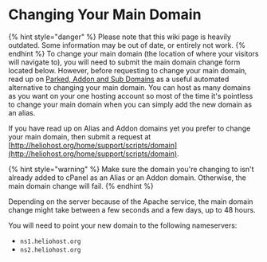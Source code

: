 # Changing Your Main Domain
{% hint style="danger" %} Please note that this wiki page is heavily outdated. Some information may be out of date, or entirely not work.  {% endhint %}
To change your main domain \(the location of where your visitors will navigate to\), you will need to submit the main domain change form located below. However, before requesting to change your main domain, read up on [Parked, Addon and Sub Domains](parked-addon-and-sub-domains.md) as a useful automated alternative to changing your main domain. You can host as many domains as you want on your one hosting account so most of the time it's pointless to change your main domain when you can simply add the new domain as an alias.

If you have read up on Alias and Addon domains yet you prefer to change your main domain, then submit a request at [http://heliohost.org/home/support/scripts/domain](http://heliohost.org/home/support/scripts/domain).

{% hint style="warning" %}
Make sure the domain you're changing to isn't already added to cPanel as an Alias or an Addon domain. Otherwise, the main domain change will fail.
{% endhint %}

Depending on the server because of the Apache service, the main domain change might take between a few seconds and a few days, up to 48 hours.

You will need to point your new domain to the following nameservers:

* `ns1.heliohost.org`
* `ns2.heliohost.org`


